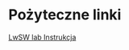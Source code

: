 # Pożyteczne linki

[LwSW lab Instrukcja](https://polslpl-my.sharepoint.com/:b:/g/personal/pzawadzki_polsl_pl/EWN32faWPTRNvtmsWznA_nwBrFBWKfPvNwEFlmLFZg2TWQ?e=aBZBld)
